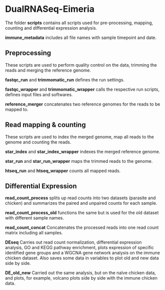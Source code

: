 # DualRNASeq-Eimeria
The folder **scripts** contains all scripts used for pre-processing, mapping, counting and differential expression analysis.

**immune_metadata** includes all file names with sample timepoint and date.

## Preprocessing
These scripts are used to perform quality control on the data, trimming the reads and merging the reference genome.

**fastqc_run** and **trimmomatic_run** defines the run settings.

**fastqc_wrapper** and **trimmomatic_wrapper** calls the respective run scripts, defines input files and softwares.

**reference_merger** concatenates two reference genomes for the reads to be mapped to.

## Read mapping & counting

These scripts are used to index the merged genome, map all reads to the genome and counting the reads.

**star_index** and **star_index_wrapper** indexes the merged reference genome.

**star_run** and **star_run_wrapper** maps the trimmed reads to the genome.

**htseq_run** and **htseq_wrapper** counts all mapped reads.

## Differential Expression

**read_count_process** splits up read counts into two datasets (parasite and chicken) and summarizes the paired and unpaired counts for each sample.

**read_count_process_old** functions the same but is used for the old dataset with different sample names.

**read_count_concat** Concatenates the processed reads into one read count matrix including all samples.

**DEseq** Carries out read count normalization, differential expression analysis, GO and KEGG pathway enrichment, plots expression of specific identified gene groups and a WGCNA gene network analysis on the immune chicken dataset. Also saves some data in variables to plot old and new data side by side.

**DE_old_new** Carried out the same analysis, but on the naïve chicken data, and plots, for example, volcano plots side by side with the immune chicken data.

